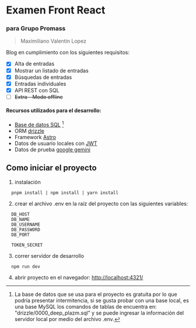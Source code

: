 # Examen Front React 

### para Grupo Promass

> Maximiliano Valentin Lopez

Blog en cumplimiento con los siguientes requisitos:
- [x] Alta de entradas
- [x] Mostrar un listado de entradas
- [x] Búsquedas de entradas
- [x] Entradas individuales
- [x] API REST con SQL
- [ ] ~~Extra - Modo offline~~

#### Recursos utilizados para el desarrollo: 
- [Base de datos SQL](https://www.freesqldatabase.com) [^1]
- ORM [drizzle](https://orm.drizzle.team/)
- Framework [Astro](https://astro.build/)
- Datos de usuario locales con [JWT](https://jwt.io/)
- Datos de prueba [google gemini](https://gemini.google.com/)


## Como iniciar el proyecto
1. instalación
``` 
  pnpm install | npm install | yarn install
```
2. crear el archivo .env en la raíz del proyecto con las siguientes variables:
``` 
  DB_HOST
  DB_NAME
  DB_USERNAME
  DB_PASSWORD
  DB_PORT

  TOKEN_SECRET
```
3. correr servidor de desarrollo
``` 
  npm run dev
```
4. abrir proyecto en el navegador: [http://localhost:4321/](http://localhost:4321/)

[^1]: La base de datos que se usa para el proyecto es gratuita por lo que podría presentar intermitencia, si se gusta probar con una base local, es una base MySQL los comandos de tablas de encuentra en: "drizzle/0000_deep_plazm.sql" y se puede ingresar la información del servidor local por medio del archivo .env.